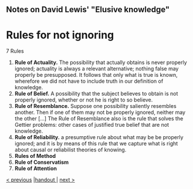 
##  Notes on David Lewis' "Elusive knowledge"

# Rules for not ignoring

7 Rules

1. __Rule of Actuality.__ The possibility that actually obtains is never properly ignored; actuality is always a relevant alternative; nothing false may properly be presupposed. It follows that only what is true is known, wherefore we did not have to include truth in our definition of knowledge.
1. __Rule of Belief.__ A possibility that the subject believes to obtain is not properly ignored, whether or not he is right to so believe. 
1. __Rule of Resemblance.__ Suppose one possibility saliently resembles another. Then if one of them may not be properly ignored, neither may the other [...] The Rule of Resemblance also is the rule that solves the Gettier problems: other cases of justified true belief that are not knowledge.
1. __Rule of Reliability.__ a presumptive rule about what may be be properly ignored; and it is by means of this rule that we capture what is right about causal or reliabilist theories of knowing.
1. __Rules of Method__
1. __Rule of Conservatism__
1. __Rule of Attention__

[< previous](03_uneliminated-possibilities.md)  |[handout ](lewis_iff_handout.pdf)|  [next >](05_elusiveness.md)
